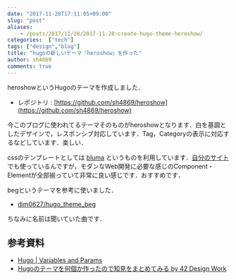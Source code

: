 ```yaml
---
date: "2017-11-28T17:11:05+09:00"
slug: "post"
aliases:
    - /posts/2017/11/28/2017-11-28-create-hugo-theme-heroshow/
categories:  ["tech"]
tags: ["design","blog"]
title: "hugoの新しいテーマ『heroshow』を作った"
author: sh4869
comments: true
---
```


heroshowというHugoのテーマを作成しました．

* レポジトリ : [https://github.com/sh4869/heroshow](https://github.com/sh4869/heroshow)

今このブログに使われてるテーマそのものがheroshowとなります．白を基調としたデザインで，レスポンシブ対応しています．Tag，Categoryの表示に対応するなどしています．楽しい．

cssのテンプレートとしては [bluma](https://bluma.io) というものを利用しています．[自分のサイト](http://sh4869.net) でも使っているんですが，モダンなWeb開発に必要な感じのComponent・Elementが全部揃っていて非常に良い感じです．おすすめです．

begというテーマを参考に使いました．

* [dim0627/hugo\_theme\_beg](https://github.com/dim0627/hugo_theme_beg)

ちなみに名前は聞いていた曲です．

## 参考資料

* [Hugo \| Variables and Params](https://gohugo.io/categories/variables-and-params)
* [Hugoのテーマを何個か作ったので知見をまとめてみる by 42 Design Work](https://42-design.work/design/how-to-make-of-hugo-theme/)
